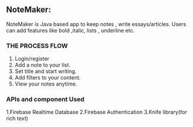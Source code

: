 ## NoteMaker:
NoteMaker is Java based app to keep notes , write essays/articles. Users can add features like bold ,italic, lists , underline etc.

### THE PROCESS FLOW
1. Login/register
2. Add a note to your list.
3. Set title and start writing.
4. Add filters to your content.
5. View your notes anytime.

### APIs and component Used
1.Firebase Realtime Database
2.Firebase Authentication
3.Knife library(for rich text)
 


